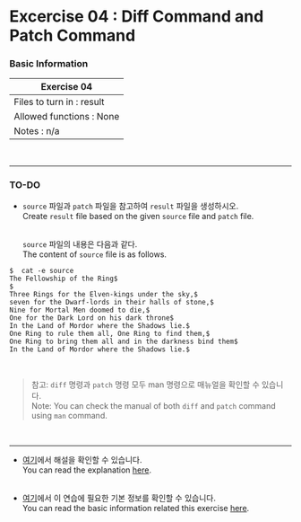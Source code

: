 # Excercise 04 : Diff Command and Patch Command

### Basic Information

| Exercise 04                    |
|--------------------------------|
| Files to turn in : result					 |
| Allowed functions : None				   |
| Notes : n/a							             |

<br>

---
### TO-DO

* `source` 파일과 `patch` 파일을 참고하여 `result` 파일을 생성하시오.<br>
  Create `result` file based on the given `source` file and `patch` file.<br><br>

  `source` 파일의 내용은 다음과 같다.<br>
  The content of `source` file is as follows.<br>

```
$  cat -e source 
The Fellowship of the Ring$
$
Three Rings for the Elven-kings under the sky,$
seven for the Dwarf-lords in their halls of stone,$
Nine for Mortal Men doomed to die,$
One for the Dark Lord on his dark throne$
In the Land of Mordor where the Shadows lie.$
One Ring to rule them all, One Ring to find them,$
One Ring to bring them all and in the darkness bind them$
In the Land of Mordor where the Shadows lie.$
```

<br>

> 참고: `diff` 명령과 `patch` 명령 모두 man 명령으로 매뉴얼을 확인할 수 있습니다.<br>
> Note: You can check the manual of both `diff` and `patch` command using `man` command.<br>

<br>

---
* [여기](https://github.com/garlicvread/Shell_Scripting/tree/main/ShellScripts/04.DiffAndPatch/Answer)에서 해설을 확인할 수 있습니다.<br>
  You can read the explanation [here](https://github.com/garlicvread/Shell_Scripting/tree/main/ShellScripts/004.DiffAndPatch/Answer).<br><br>

* [여기](https://github.com/garlicvread/Shell_Scripting/tree/main/ShellScripts/004.DiffAndPatch)에서 이 연습에 필요한 기본 정보를 확인할 수 있습니다.<br>
  You can read the basic information related this exercise [here](https://github.com/garlicvread/Shell_Scripting/tree/main/ShellScripts/04.DiffAndPatch).